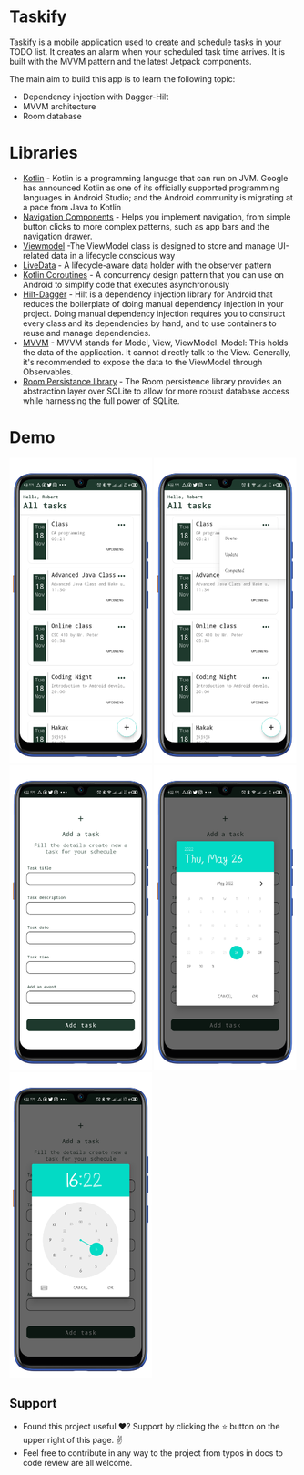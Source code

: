# Taskify

Taskify is a mobile application used to create and schedule tasks in your TODO list. It creates an alarm when your scheduled task time arrives.
It is built with the MVVM pattern and the latest Jetpack components.

The main aim to build this app is to learn the following topic:
- Dependency injection with Dagger-Hilt
- MVVM architecture
- Room database

# Libraries
- [Kotlin](https://developer.android.com/kotlin) - Kotlin is a programming language that can run on JVM. Google has announced Kotlin as one of its officially supported programming languages in Android Studio; and the Android community is migrating at a pace from Java to Kotlin
- [Navigation Components](https://developer.android.com/guide/navigation/navigation-getting-started) -  Helps you implement navigation, from simple button clicks to more complex patterns, such as app bars and the navigation drawer.
- [Viewmodel](https://developer.android.com/topic/libraries/architecture/viewmodel) -The ViewModel class is designed to store and manage UI-related data in a lifecycle conscious way
- [LiveData](https://developer.android.com/topic/libraries/architecture/livedata) -  A lifecycle-aware data holder with the observer pattern
- [Kotlin Coroutines](https://developer.android.com/kotlin/coroutines) - A concurrency design pattern that you can use on Android to simplify code that executes asynchronously
- [Hilt-Dagger](https://developer.android.com/training/dependency-injection/hilt-android) - Hilt is a dependency injection library for Android that reduces the boilerplate of doing manual dependency injection in your project. Doing manual dependency injection requires you to construct every class and its dependencies by hand, and to use containers to reuse and manage dependencies.
- [MVVM](https://www.geeksforgeeks.org/mvvm-model-view-viewmodel-architecture-pattern-in-android/) - MVVM stands for Model, View, ViewModel. Model: This holds the data of the application. It cannot directly talk to the View. Generally, it's recommended to expose the data to the ViewModel through Observables.
- [Room Persistance library](https://developer.android.com/jetpack/androidx/releases/room) - The Room persistence library provides an abstraction layer over SQLite to allow for more robust database access while harnessing the full power of SQLite.

# Demo
<p float="left">
<img src="screenshots/Screenshot_1.png" width=250/>
<img src="screenshots/Screenshot_2.png" width=250/>
<img src="screenshots/Screenshot_3.png" width=250/>
<img src="screenshots/Screenshot_4.png" width=250/>
<img src="screenshots/Screenshot_5.png" width=250/>
  </p>

## Support
- Found this project useful ❤️? Support by clicking the ⭐️ button on the upper right of this page. ✌
- Feel free to contribute in any way to the project from typos in docs to code review are all welcome.
